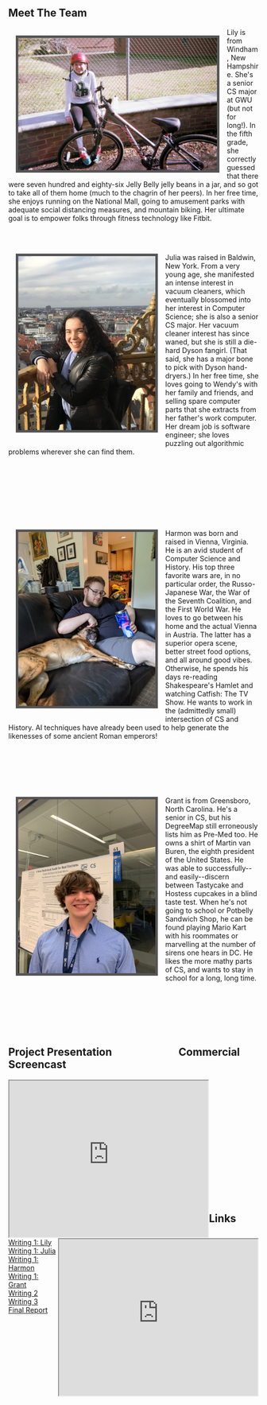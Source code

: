 ## Meet The Team
<img src="IMG_5055.JPG" width="400" height="266" style="float:left; margin: 15px; border: 5px solid #555">

Lily is from Windham, New Hampshire. She's a senior CS major at GWU (but not for long!). In the fifth grade, she correctly guessed that there were seven hundred and eighty-six Jelly Belly jelly beans in a jar, and so got to take all of them home (much to the chagrin of her peers). In her free time, she enjoys running on the National Mall, going to amusement parks with adequate social distancing measures, and mountain biking. Her ultimate goal is to empower folks through fitness technology like Fitbit.

<br><br>
<img src="IMG_6902.jpeg" width="276" height="350" style="float:left; border: 5px solid #555; margin: 15px">

Julia was raised in Baldwin, New York. From a very young age, she manifested an intense interest in vacuum cleaners, which eventually blossomed into her interest in Computer Science; she is also a senior CS major. Her vacuum cleaner interest has since waned, but she is still a die-hard Dyson fangirl. (That said, she has a major bone to pick with Dyson hand-dryers.) In her free time, she loves going to Wendy's with her family and friends, and selling spare computer parts that she extracts from her father's work computer. Her dream job is software engineer; she loves puzzling out algorithmic problems wherever she can find them.

<br><br><br><br><br><br><br>
<img src="harmon.jpeg" width="276" height="350" style="float:left; margin: 15px; border: 5px solid #555">

Harmon was born and raised in Vienna, Virginia. He is an avid student of Computer Science and History. His top three favorite wars are, in no particular order,
the Russo-Japanese War, the War of the Seventh Coalition, and the First World War. He loves to go between his home and the actual Vienna in Austria. The latter has a superior opera scene, better street food options, and all around good vibes. Otherwise, he spends his days re-reading Shakespeare's Hamlet and watching Catfish: The TV Show. He wants to work in the (admittedly small) intersection of CS and History. AI techniques have already been used to help generate the likenesses of some ancient Roman emperors!

<br><br><br><br><br>
<img src="IMG_4377.jpeg" width="276" height="350" style="float:left; margin: 15px; border: 5px solid #555">

Grant is from Greensboro, North Carolina. He's a senior in CS, but his DegreeMap still erroneously lists him as Pre-Med too. He owns a shirt of Martin van Buren, the eighth president of the United States. He was able to successfully--and easily--discern between Tastycake and Hostess cupcakes in a blind taste test. When he's not going to school or Potbelly Sandwich Shop, he can be found playing Mario Kart with his roommates or marvelling at the number of sirens one hears in DC. He likes the more mathy parts of CS, and wants to stay in school for a long, long time.

<br><br><br><br><br>
## Project Presentation &nbsp;&nbsp;&nbsp;&nbsp;&nbsp;&nbsp;&nbsp;&nbsp;&nbsp;&nbsp;&nbsp;&nbsp;&nbsp;&nbsp;&nbsp;&nbsp;&nbsp;&nbsp;&nbsp;&nbsp;&nbsp;&nbsp;&nbsp;&nbsp;&nbsp; Commercial Screencast
<iframe width="400" height="315"
src="https://www.youtube.com/embed/dQw4w9WgXcQ" style="float:left">
</iframe>

<iframe width="400" height="315"
src="https://www.youtube.com/embed/fjMf2bAbMmY" style="float:right">
</iframe>

<br><br><br><br><br><br><br><br><br><br><br><br><br><br>

## Links
[Writing 1: Lily](https://docs.google.com/document/d/18vYd3yrTZhru_3RXhJX7MchKTurhbP4zYAZf3kKtYlg/edit?usp=sharing)
<br>
[Writing 1: Julia](https://docs.google.com/document/d/11a1AoPKB3UaSG4_sbZlA5f0Z1zwba3j-3K_sYU2to3M/edit?usp=sharing)
<br>
[Writing 1: Harmon](https://docs.google.com/document/d/1zHGMa8pKH3w7705ruEzwGBe2GaEZ4VsFIe4rIratu9o/edit?usp=sharing)
<br>
[Writing 1: Grant](https://docs.google.com/document/d/1q4VrKB_sx93x4b4PrGZI8Ai9tB1i6YjCT_4KtHpitP8/edit?usp=sharing)
<br>
[Writing 2](https://docs.google.com/document/d/1ZbGIxXBxLTfAsBrAB8QHNSQyxrR6OODzxIw3ACiqtyg/edit?usp=sharing)
<br>
[Writing 3](https://docs.google.com/document/d/1b-qc_T9XAMBMcSU9Ic3yM1XbbD7eLSl1BxPrD0rEVOY/edit?usp=sharing)
<br>
[Final Report](https://docs.google.com/document/d/1Radd4tyydpZ7hyHP22bgwGu0IkolrEnG_QcydngcoE4/edit?usp=sharing)
